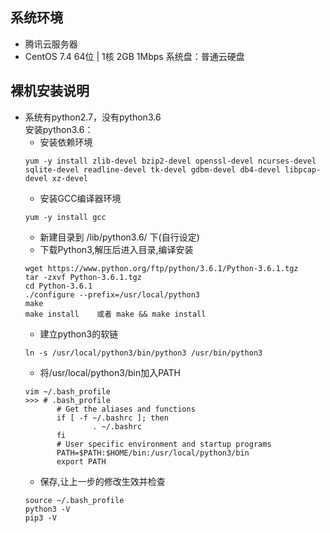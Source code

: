 ## 系统环境
* 腾讯云服务器
* CentOS 7.4 64位 | 1核 2GB 1Mbps 系统盘：普通云硬盘

## 裸机安装说明
* 系统有python2.7，没有python3.6<br>
  安装python3.6：
  * 安装依赖环境
  ```shell
  yum -y install zlib-devel bzip2-devel openssl-devel ncurses-devel sqlite-devel readline-devel tk-devel gdbm-devel db4-devel libpcap-devel xz-devel
  ```
  * 安装GCC编译器环境
  ```shell
  yum -y install gcc
  ```
  * 新建目录到 /lib/python3.6/ 下(自行设定)
  * 下载Python3,解压后进入目录,编译安装
  ```shell
  wget https://www.python.org/ftp/python/3.6.1/Python-3.6.1.tgz
  tar -zxvf Python-3.6.1.tgz
  cd Python-3.6.1
  ./configure --prefix=/usr/local/python3
  make
  make install    或者 make && make install
  ```
  * 建立python3的软链
  ```shell
  ln -s /usr/local/python3/bin/python3 /usr/bin/python3
  ```
  * 将/usr/local/python3/bin加入PATH
  ```shell
  vim ~/.bash_profile
  >>> # .bash_profile
         # Get the aliases and functions
         if [ -f ~/.bashrc ]; then
                 . ~/.bashrc
         fi
         # User specific environment and startup programs
         PATH=$PATH:$HOME/bin:/usr/local/python3/bin
         export PATH
  ```
  * 保存,让上一步的修改生效并检查
  ```shell
  source ~/.bash_profile
  python3 -V
  pip3 -V
  ```
